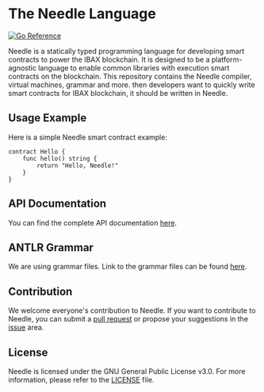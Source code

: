 # The Needle Language

[![Go Reference](https://pkg.go.dev/badge/flag.svg)](https://pkg.go.dev/github.com/IBAX-io/needle)

Needle is a statically typed programming language for developing smart contracts to power the IBAX blockchain. It is designed to be a platform-agnostic language to enable common libraries with execution smart contracts on the blockchain.
This repository contains the Needle compiler, virtual machines, grammar and more. then developers want to quickly write smart contracts for IBAX blockchain, it should be written in Needle.

## Usage Example

Here is a simple Needle smart contract example:

```
contract Hello {
    func hello() string {
        return "Hello, Needle!"
    }
}
```

## API Documentation

You can find the complete API documentation [here](https://pkg.go.dev/github.com/IBAX-io/needle).

## ANTLR Grammar

We are using grammar files. Link to the grammar files can be found [here](https://github.com/IBAX-io/needle/tree/main/grammar/antlr). 

## Contribution

We welcome everyone's contribution to Needle. If you want to contribute to Needle, you can submit a [pull request](https://github.com/IBAX-io/needle/pulls) or propose your suggestions in the [issue](https://github.com/IBAX-io/needle/issues) area.

## License

Needle is licensed under the GNU General Public License v3.0. For more information, please refer to the [LICENSE](https://github.com/IBAX-io/needle/blob/main/LICENSE) file.